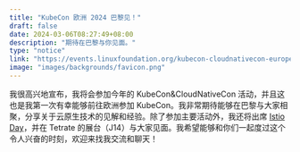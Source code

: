 ```yaml
---
title: "KubeCon 欧洲 2024 巴黎见！"
draft: false
date: 2024-03-06T08:27:49+08:00
description: "期待在巴黎与你见面。"
type: "notice"
link: "https://events.linuxfoundation.org/kubecon-cloudnativecon-europe/"
image: "images/backgrounds/favicon.png"
---
```


我很高兴地宣布，我将会参加今年的 KubeCon&CloudNativeCon 活动，并且这也是我第一次有幸能够前往欧洲参加 KubeCon。我非常期待能够在巴黎与大家相聚，分享关于云原生技术的见解和经验。除了参加主要活动外，我还将出席 [Istio Day](https://events.linuxfoundation.org/kubecon-cloudnativecon-europe/co-located-events/istio-day/)，并在 Tetrate 的展台（J14）与大家见面。我希望能够和你们一起度过这个令人兴奋的时刻，欢迎来找我交流和聊天！
